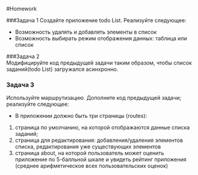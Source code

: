 #Homework 

###Задача 1 
Создайте приложение todo List. Реализуйте следующее: 
* Возможность удалять и добавлять элементы в список 
* Возможность выбирать режим отображения данных: таблица или список 

###Задача 2  
Модифицируйте код предыдущей задачи таким образом, чтобы список заданий(todo List) загружался асинхронно. 

### Задача 3 
Используйте маршрутизацию. Дополните код предыдущей задачи; реализуйте следующее: 
* В приложении должно быть три страницы (routes): 
1. страница по умолчанию, на которой отображаются данные списка заданий;     
2. страница для редактирования: добавления/удаления элементов списка, редактирования уже существующих элементов 
3. страница about, на которой пользователь может оценить приложение по 5-балльной шкале и увидеть рейтинг приложения (среднее арифметическое всех пользовательских оценок) 

